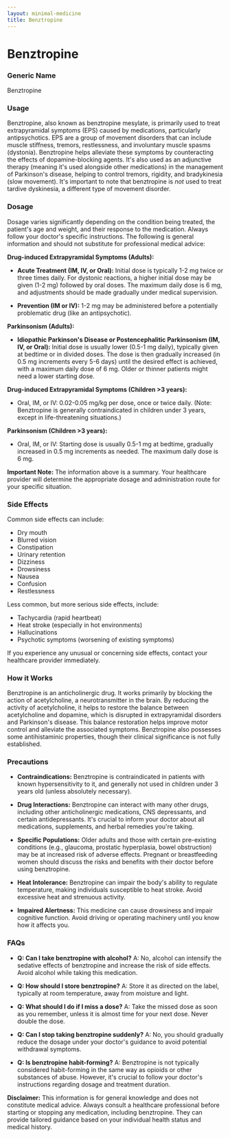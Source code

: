 ```yaml
---
layout: minimal-medicine
title: Benztropine
---
```


# Benztropine
### Generic Name
Benztropine

### Usage
Benztropine, also known as benztropine mesylate, is primarily used to treat extrapyramidal symptoms (EPS) caused by medications, particularly antipsychotics.  EPS are a group of movement disorders that can include muscle stiffness, tremors, restlessness, and involuntary muscle spasms (dystonia).  Benztropine helps alleviate these symptoms by counteracting the effects of dopamine-blocking agents.  It's also used as an adjunctive therapy (meaning it's used alongside other medications) in the management of Parkinson's disease, helping to control tremors, rigidity, and bradykinesia (slow movement).  It's important to note that benztropine is *not* used to treat tardive dyskinesia, a different type of movement disorder.

### Dosage

Dosage varies significantly depending on the condition being treated, the patient's age and weight, and their response to the medication.  Always follow your doctor's specific instructions.  The following is general information and should not substitute for professional medical advice:

**Drug-induced Extrapyramidal Symptoms (Adults):**

* **Acute Treatment (IM, IV, or Oral):** Initial dose is typically 1-2 mg twice or three times daily.  For dystonic reactions, a higher initial dose may be given (1-2 mg) followed by oral doses. The maximum daily dose is 6 mg, and adjustments should be made gradually under medical supervision.

* **Prevention (IM or IV):** 1-2 mg may be administered before a potentially problematic drug (like an antipsychotic).

**Parkinsonism (Adults):**

* **Idiopathic Parkinson's Disease or Postencephalitic Parkinsonism (IM, IV, or Oral):**  Initial dose is usually lower (0.5-1 mg daily), typically given at bedtime or in divided doses. The dose is then gradually increased (in 0.5 mg increments every 5-6 days) until the desired effect is achieved, with a maximum daily dose of 6 mg.  Older or thinner patients might need a lower starting dose.

**Drug-induced Extrapyramidal Symptoms (Children >3 years):**

* Oral, IM, or IV: 0.02-0.05 mg/kg per dose, once or twice daily.  (Note: Benztropine is generally contraindicated in children under 3 years, except in life-threatening situations.)

**Parkinsonism (Children >3 years):**

* Oral, IM, or IV:  Starting dose is usually 0.5-1 mg at bedtime, gradually increased in 0.5 mg increments as needed.  The maximum daily dose is 6 mg.

**Important Note:**  The information above is a summary.  Your healthcare provider will determine the appropriate dosage and administration route for your specific situation.


### Side Effects

Common side effects can include:

* Dry mouth
* Blurred vision
* Constipation
* Urinary retention
* Dizziness
* Drowsiness
* Nausea
* Confusion
* Restlessness


Less common, but more serious side effects, include:

* Tachycardia (rapid heartbeat)
* Heat stroke (especially in hot environments)
* Hallucinations
* Psychotic symptoms (worsening of existing symptoms)


If you experience any unusual or concerning side effects, contact your healthcare provider immediately.


### How it Works

Benztropine is an anticholinergic drug.  It works primarily by blocking the action of acetylcholine, a neurotransmitter in the brain. By reducing the activity of acetylcholine, it helps to restore the balance between acetylcholine and dopamine,  which is disrupted in extrapyramidal disorders and Parkinson's disease.  This balance restoration helps improve motor control and alleviate the associated symptoms.  Benztropine also possesses some antihistaminic properties, though their clinical significance is not fully established.

### Precautions

* **Contraindications:** Benztropine is contraindicated in patients with known hypersensitivity to it, and generally not used in children under 3 years old (unless absolutely necessary).

* **Drug Interactions:** Benztropine can interact with many other drugs, including other anticholinergic medications, CNS depressants, and certain antidepressants. It's crucial to inform your doctor about all medications, supplements, and herbal remedies you're taking.

* **Specific Populations:**  Older adults and those with certain pre-existing conditions (e.g., glaucoma, prostatic hyperplasia, bowel obstruction) may be at increased risk of adverse effects. Pregnant or breastfeeding women should discuss the risks and benefits with their doctor before using benztropine.

* **Heat Intolerance:**  Benztropine can impair the body's ability to regulate temperature, making individuals susceptible to heat stroke.  Avoid excessive heat and strenuous activity.

* **Impaired Alertness:** This medicine can cause drowsiness and impair cognitive function.  Avoid driving or operating machinery until you know how it affects you.

### FAQs

* **Q: Can I take benztropine with alcohol?**  A: No, alcohol can intensify the sedative effects of benztropine and increase the risk of side effects.  Avoid alcohol while taking this medication.

* **Q: How should I store benztropine?** A: Store it as directed on the label, typically at room temperature, away from moisture and light.

* **Q: What should I do if I miss a dose?** A:  Take the missed dose as soon as you remember, unless it is almost time for your next dose.  Never double the dose.

* **Q: Can I stop taking benztropine suddenly?** A:  No, you should gradually reduce the dosage under your doctor's guidance to avoid potential withdrawal symptoms.

* **Q: Is benztropine habit-forming?** A: Benztropine is not typically considered habit-forming in the same way as opioids or other substances of abuse. However, it's crucial to follow your doctor's instructions regarding dosage and treatment duration.

**Disclaimer:** This information is for general knowledge and does not constitute medical advice. Always consult a healthcare professional before starting or stopping any medication, including benztropine.  They can provide tailored guidance based on your individual health status and medical history.
